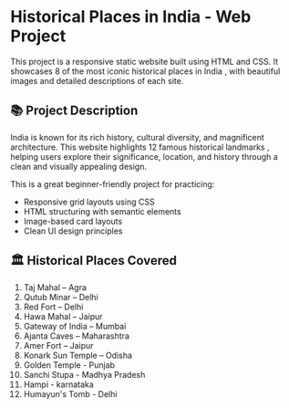 # Historical Places in India - Web Project

 This project is a responsive static website built using HTML and CSS. It showcases 8 of the most iconic historical places in India , with beautiful images and detailed descriptions of each site.

## 📚 Project Description

India is known for its rich history, cultural diversity, and magnificent architecture. This website highlights 12 famous historical landmarks , helping users explore their significance, location, and history through a clean and visually appealing design.

This is a great beginner-friendly project for practicing:
- Responsive grid layouts using CSS
- HTML structuring with semantic elements
- Image-based card layouts
- Clean UI design principles

## 🏛 Historical Places Covered

1. Taj Mahal – Agra
2. Qutub Minar – Delhi
3. Red Fort – Delhi
4. Hawa Mahal – Jaipur
5. Gateway of India – Mumbai
6. Ajanta Caves – Maharashtra
7. Amer Fort – Jaipur
8. Konark Sun Temple – Odisha
9. Golden Temple - Punjab
10. Sanchi Stupa - Madhya Pradesh
11. Hampi - karnataka
12. Humayun's Tomb - Delhi

